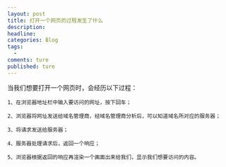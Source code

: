 ```yaml
---
layout: post
title: 打开一个网页的过程发生了什么
description:
headline:
categories: Blog
tags:
  -
coments: ture
published: ture
---
```

当我们想要打开一个网页时，会经历以下过程：


    1、在浏览器地址栏中输入要访问的网址，按下回车；
  
    2、浏览器将网址发送给域名管理商，经域名管理商分析后，可以知道域名所对应的服务器；

    3、将请求发送给服务器；

    4、服务器处理请求后，返回一个响应；
  
    5、浏览器根据返回的响应再渲染一个画面出来给我们，显示我们想要访问的内容。
